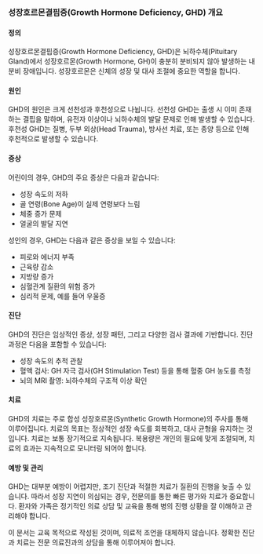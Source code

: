 ### 성장호르몬결핍증(Growth Hormone Deficiency, GHD) 개요

#### 정의
성장호르몬결핍증(Growth Hormone Deficiency, GHD)은 뇌하수체(Pituitary Gland)에서 성장호르몬(Growth Hormone, GH)이 충분히 분비되지 않아 발생하는 내분비 장애입니다. 성장호르몬은 신체의 성장 및 대사 조절에 중요한 역할을 합니다.

#### 원인
GHD의 원인은 크게 선천성과 후천성으로 나뉩니다. 선천성 GHD는 출생 시 이미 존재하는 결핍을 말하며, 유전자 이상이나 뇌하수체의 발달 문제로 인해 발생할 수 있습니다. 후천성 GHD는 질병, 두부 외상(Head Trauma), 방사선 치료, 또는 종양 등으로 인해 후천적으로 발생할 수 있습니다.

#### 증상
어린이의 경우, GHD의 주요 증상은 다음과 같습니다:
- 성장 속도의 저하
- 골 연령(Bone Age)이 실제 연령보다 느림
- 체중 증가 문제
- 얼굴의 발달 지연

성인의 경우, GHD는 다음과 같은 증상을 보일 수 있습니다:
- 피로와 에너지 부족
- 근육량 감소
- 지방량 증가
- 심혈관계 질환의 위험 증가
- 심리적 문제, 예를 들어 우울증

#### 진단
GHD의 진단은 임상적인 증상, 성장 패턴, 그리고 다양한 검사 결과에 기반합니다. 진단 과정은 다음을 포함할 수 있습니다:
- 성장 속도의 추적 관찰
- 혈액 검사: GH 자극 검사(GH Stimulation Test) 등을 통해 혈중 GH 농도를 측정
- 뇌의 MRI 촬영: 뇌하수체의 구조적 이상 확인

#### 치료
GHD의 치료는 주로 합성 성장호르몬(Synthetic Growth Hormone)의 주사를 통해 이루어집니다. 치료의 목표는 정상적인 성장 속도를 회복하고, 대사 균형을 유지하는 것입니다. 치료는 보통 장기적으로 지속됩니다. 복용량은 개인의 필요에 맞게 조절되며, 치료의 효과는 지속적으로 모니터링 되어야 합니다.

#### 예방 및 관리
GHD는 대부분 예방이 어렵지만, 조기 진단과 적절한 치료가 질환의 진행을 늦출 수 있습니다. 따라서 성장 지연이 의심되는 경우, 전문의를 통한 빠른 평가와 치료가 중요합니다. 환자와 가족은 정기적인 의료 상담 및 교육을 통해 병의 진행 상황을 잘 이해하고 관리해야 합니다.

이 문서는 교육 목적으로 작성된 것이며, 의료적 조언을 대체하지 않습니다. 정확한 진단과 치료는 전문 의료진과의 상담을 통해 이루어져야 합니다.